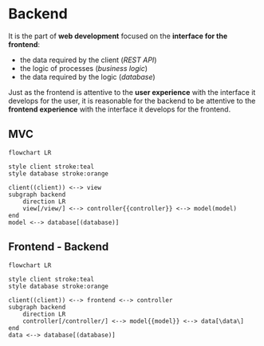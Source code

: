 # Backend

It is the part of **web development** focused on the **interface for the frontend**:

- the data required by the client (_REST API_)
- the logic of processes (_business logic_)
- the data required by the logic (_database_)

Just as the frontend is attentive to the **user experience** with the interface it develops for the user, it is reasonable for the backend to be attentive to the **frontend experience** with the interface it develops for the frontend.

## MVC

```mermaid
flowchart LR

style client stroke:teal
style database stroke:orange

client((client)) <--> view
subgraph backend
    direction LR
    view[/view/] <--> controller{{controller}} <--> model(model)
end
model <--> database[(database)]

```

## Frontend - Backend

```mermaid
flowchart LR

style client stroke:teal
style database stroke:orange

client((client)) <--> frontend <--> controller
subgraph backend
    direction LR
    controller[/controller/] <--> model{{model}} <--> data[\data\]
end
data <--> database[(database)]

```